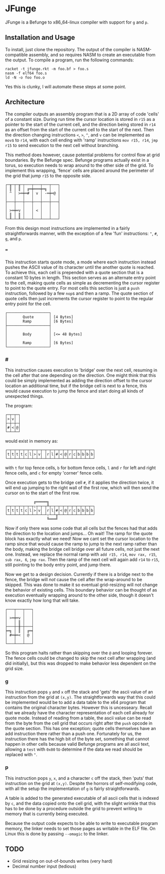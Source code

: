 # JFunge

JFunge is a Befunge to x86_64-linux compiler with support for `g` and `p`.

## Installation and Usage

To install, just clone the repository.
The output of the compiler is NASM-compatible assembly, and so requires NASM to create an executable from the output.
To compile a program, run the following commands:
```
racket -t jfunge.rkt -m foo.bf > foo.s
nasm -f elf64 foo.s
ld -N -o foo foo.o
```
Yes this is clunky, I will automate these steps at some point.

## Architecture

The compiler outputs an assembly program that is a 2D array of code 'cells' of a constant size.
During run time the cursor location is stored in `r15` as a pointer to the start of the current cell,
and the direction being stored in `r14` as an offset from the start of the current cell to the start of the next.
Then the direction changing instructions `<`, `>`, `^`, and `v` can be implemented as `mov`s to `r14`,
with each cell ending with 'ramp' instructions `mov r15, r14`, `jmp r15` to send execution to the next cell without branching.

This method does however, cause potential problems for control flow at grid boundaries.
By the Befunge spec. Befunge programs actually exist in a torus, so execution needs to wrap around to the other side of the grid.
To implement this wrapping, 'fence' cells are placed around the perimeter of the grid that jump `r15` to the opposite side.

```
┌─╥─┬─╥─┬───┬───┬───┬───┐
│ ║ │ ║ │ ╔═╪═══╪═╗ │   │
│ ^ │ >═╪═# │ v │ -═╪═@ │
│   │   │   │   │   │   │
├───┼───┼───┼───┼───┼───┤
│   │   │   │   │   │   │
│ >═╪═v │   │ < │   │   │
│ ║ │ ║ │   │   │   │   │
└─╨─┴─╨─┴───┴───┴───┴───┘
```

From this design most instructions are implemented in a fairly straightforwards manner,
with the exception of a few 'fun' instructions: `"`, `#`, `g`, and `p`.

### \"

This instruction starts quote mode, a mode where each instruction instead pushes the ASCII value of its character until the another quote is reached.
To achieve this, each cell is prepended with a quote section that is a constant 10 bytes in length.
This section serves as an alternate entry point to the cell, making quote cells as simple as decrementing the cursor register to point to the quote entry.
For most cells this section is just a `push` instruction, followed by a few `nop`s and then a ramp.
The quote section of quote cells then just increments the cursor register to point to the regular entry point for the cell.

```
┌───────────────────┐
│       Quote       │ [4 Bytes]
│       Ramp        │ [6 Bytes]
├───────────────────┤
│                   │
│       Body        │ [<= 48 Bytes]
│                   │
│       Ramp        │ [6 Bytes]
└───────────────────┘
```

### \#

This instruction causes execution to 'bridge' over the next cell, resuming in the cell after that one depending on the direction.
One might think that this could be simply implemented as adding the direction offset to the cursor location an additional time,
but if the bridge cell is next to a fence, this would cause execution to jump the fence and start doing all kinds of unexpected things.

The program:
```
┌─┬─┬─┐
│>│v│ │
├─┼─┼─┤
│#│<│@│
└─┴─┴─┘
```
would exist in memory as:
```
┌─┬─┬─┬─┬─┬─┬─┬─┬─┬─┬─┬─┬─┬─┬─┬─┬─┬─┬─┬─┐
│t│t│t│t│c│l│>│v│ │r│l│#│<│@│r│c│b│b│b│b│
└─┴─┴─┴─┴─┴─┴─┴─┴─┴─┴─┴─┴─┴─┴─┴─┴─┴─┴─┴─┘
```
with `t` for top fence cells, `b` for bottom fence cells, `l` and `r` for left and right fence cells, and `c` for empty 'corner' fence cells.

Once execution gets to the bridge cell `#`, if it applies the direction twice, it will end up jumping to the right wall of the first row,
which will then send the cursor on to the start of the first row.
```
             ╔═════╗
┌─┬─┬─┬─┬─┬─┬⇓┬─┬─┬╨┬─┬─┬─┬─┬─┬─┬─┬─┬─┬─┐
│t│t│t│t│c│l│>│v│ │r│l│#│<│@│r│c│b│b│b│b│
└─┴─┴─┴─┴─┴─┴─┴─┴─┴⇑┴─┴╥┴─┴─┴─┴─┴─┴─┴─┴─┘
                   ╚═══╝
```

Now if only there was some code that all cells but the fences had that adds the direction to the location and jumps...
Oh wait! The ramp for the quote block has exactly what we need!
Now we cant set the cursor location to the ramp since that would cause the ramp to jump to the next ramp rather than the body, making the bridge cell
bridge over all future cells, not just the next one.
Instead, we replace the normal ramp with `add r15, r14`, `mov rax, r15`, `sub rax, 6`, `jmp rax`.
Then the ramp of the next cell will again add `r14` to `r15`, still pointing to the body entry point, and jump there.

Now we get to a design decision.
Currently if there is a bridge next to the fence, the bridge will *not* cause the cell after the wrap-around to be skipped.
This was done to make it so eventual grid-resizing will not change the behavior of existing cells.
This boundary behavior can be thought of as execution eventually wrapping around to the other side, though it doesn't know
exactly how long that will take.

```
┌───┬───┬───┐
│   │   │   │
│ >═╪═v │   │
│   │ ║ │   │
├───┼─╫─┼───┤
╞═╗ │ ║ │ ╔═╡
│ #═╪═< │ @ │
│   │   │   │
└───┴───┴───┘
```

So this program halts rather than skipping over the `@` and looping forever.
The fence cells could be changed to skip the next cell after wrapping (and did initially),
but this was dropped to make behavior less dependent on the grid size.

### g

This instruction pops `y` and `x` off the stack and 'gets' the ascii value of an instruction from the grid at `(x,y)`.
The straightforwards way that this could be implemented would be to add a data table to the x64 program that contains the original character bytes.
However this is uncesseary.
Recall that we already have the character representation of each cell already for quote mode.
Instead of reading from a table, the ascii value can be read from the byte from the cell grid that occurs right after the `push` opcode in the quote section.
This has one exception; quote cells themselves have an add instruction there rather than a push one.
Fortunately for us, the instruction there has the high bit of the byte set, something that cannot happen in other cells because valid Befunge programs
are all ascii text, allowing a `test` with `0x80` to determine if the data we read should be replaced with `"`.

### p

This instruction pops `y`, `x`, and a character `c` off the stack, then 'puts' that instruction on the grid at `(x,y)`.
Despite the horrors of self-modifying code, with all the setup the implementation of `g` is fairly straightforwards.

A table is added to the generated executable of all ascii cells that is indexed by `c`, and the data copied onto the cell grid, with the slight
wrinkle that this has to be done by a procedure outside the grid to prevent writing to memory that is currently being executed.

Because the output code expects to be able to write to executable program memory, the linker needs to set those pages as writable in the ELF file.
On Linux this is done by passing `--omagic` to the linker.

## TODO
* Grid resizing on out-of-bounds writes (very hard)
* Decimal number input (tedious)
